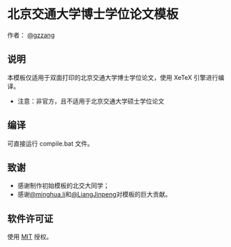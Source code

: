 # 北京交通大学博士学位论文模板

作者： [@gzzang](https://github.com/gzzang)

## 说明

本模板仅适用于双面打印的北京交通大学博士学位论文，使用 XeTeX 引擎进行编译。
* 注意：非官方，且不适用于北京交通大学硕士学位论文

## 编译

可直接运行 compile.bat 文件。

## 致谢

* 感谢制作初始模板的北交大同学；
* 感谢[@minghua.li](https://github.com/learup)和[@LiangJinpeng](https://github.com/LiangJinpeng)对模板的巨大贡献。

## 软件许可证

使用 [MIT](LICENSE) 授权。
